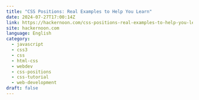 ```yaml
---
title: "CSS Positions: Real Examples to Help You Learn"
date: 2024-07-27T17:00:14Z
link: https://hackernoon.com/css-positions-real-examples-to-help-you-learn?source=rss&utm_medium=RSS&utm_source=news.12bit.vn
site: hackernoon.com
language: English
category:
  - javascript
  - css3
  - css
  - html-css
  - webdev
  - css-positions
  - css-tutorial
  - web-development
draft: false
---
```

